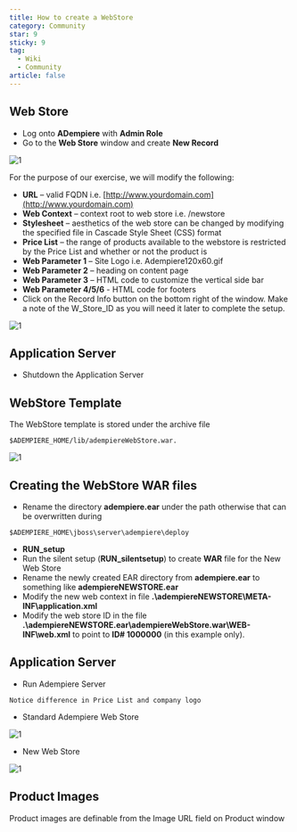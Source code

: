 ```yaml
---
title: How to create a WebStore
category: Community
star: 9
sticky: 9
tag:
  - Wiki
  - Community
article: false
---
```


## Web Store

- Log onto **ADempiere** with **Admin Role**
- Go to the **Web Store** window and create **New Record**

![1](/assets/img/community/functional-howtos/Webstore_window.jpeg)

For the purpose of our exercise, we will modify the following:

- **URL** – valid FQDN i.e. [http://www.yourdomain.com](http://www.yourdomain.com)
- **Web Context** – context root to web store i.e. /newstore
- **Stylesheet** – aesthetics of the web store can be changed by modifying the specified file in Cascade Style Sheet (CSS) format
- **Price List** – the range of products available to the webstore is restricted by the Price List and whether or not the product is
- **Web Parameter 1** – Site Logo i.e. Adempiere120x60.gif
- **Web Parameter 2** – heading on content page
- **Web Parameter 3** – HTML code to customize the vertical side bar
- **Web Parameter 4/5/6** - HTML code for footers
- Click on the Record Info button on the bottom right of the window. Make a note of the W_Store_ID as you will need it later to complete the setup.

![1](/assets/img/community/functional-howtos/Webstore_RecordID.jpg)

## Application Server

- Shutdown the Application Server

## WebStore Template

The WebStore template is stored under the archive file 

~~~
$ADEMPIERE_HOME/lib/adempiereWebStore.war.
~~~

![1](/assets/img/community/functional-howtos/AdempiereWebStore_war.jpg)

## Creating the WebStore WAR files

- Rename the directory **adempiere.ear** under the path otherwise that can be overwritten during 

~~~
$ADEMPIERE_HOME\jboss\server\adempiere\deploy
~~~

- **RUN_setup**
- Run the silent setup (**RUN_silentsetup**) to create **WAR** file for the New Web Store
- Rename the newly created EAR directory from **adempiere.ear** to something like **adempiereNEWSTORE.ear**
- Modify the new web context in file **.\adempiereNEWSTORE\META-INF\application.xml**
- Modify the web store ID in the file **.\adempiereNEWSTORE.ear\adempiereWebStore.war\WEB-INF\web.xml** to point to **ID# 1000000** (in this example only).

## Application Server

- Run Adempiere Server

~~~
Notice difference in Price List and company logo 
~~~

- Standard Adempiere Web Store

![1](/assets/img/community/functional-howtos/Webstore_Gardenworld.jpg)

- New Web Store

![1](/assets/img/community/functional-howtos/Webstore_NewStore.jpg)

## Product Images

Product images are definable from the Image URL field on Product window
